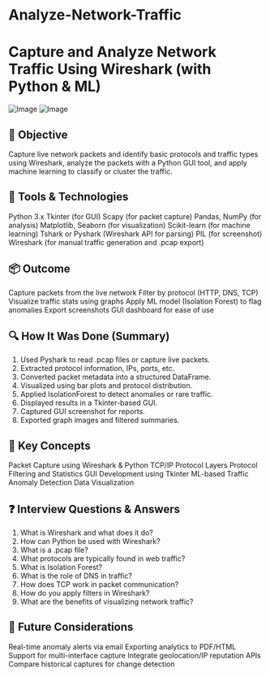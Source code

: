 # Analyze-Network-Traffic
# Capture and Analyze Network Traffic Using Wireshark (with Python & ML)
![Image](https://github.com/user-attachments/assets/fdd341d3-2718-4f08-8b00-eb3509f9f06b)
![Image](https://github.com/user-attachments/assets/cbcb0b43-ab98-4902-9fdd-ac092c104c49)

## 🎯 Objective
Capture live network packets and identify basic protocols and traffic types using Wireshark, analyze the packets with a Python GUI tool, and apply machine learning to classify or cluster the traffic.

## 🧰 Tools & Technologies
Python 3.x
Tkinter (for GUI)
Scapy (for packet capture)
Pandas, NumPy (for analysis)
Matplotlib, Seaborn (for visualization)
Scikit-learn (for machine learning)
Tshark or Pyshark (Wireshark API for parsing)
PIL (for screenshot)
Wireshark (for manual traffic generation and .pcap export)

## 📦 Outcome
Capture packets from the live network
Filter by protocol (HTTP, DNS, TCP)
Visualize traffic stats using graphs
Apply ML model (Isolation Forest) to flag anomalies
Export screenshots
GUI dashboard for ease of use

## 🔍 How It Was Done (Summary)
1. Used Pyshark to read .pcap files or capture live packets.
2. Extracted protocol information, IPs, ports, etc.
3. Converted packet metadata into a structured DataFrame.
4. Visualized using bar plots and protocol distribution.
5. Applied IsolationForest to detect anomalies or rare traffic.
6. Displayed results in a Tkinter-based GUI.
7. Captured GUI screenshot for reports.
8. Exported graph images and filtered summaries.

## 🧠 Key Concepts
Packet Capture using Wireshark & Python
TCP/IP Protocol Layers
Protocol Filtering and Statistics
GUI Development using Tkinter
ML-based Traffic Anomaly Detection
Data Visualization

## ❓ Interview Questions & Answers
1. What is Wireshark and what does it do?
2. How can Python be used with Wireshark?
3. What is a .pcap file?
4. What protocols are typically found in web traffic?
5. What is Isolation Forest?
6. What is the role of DNS in traffic?
7. How does TCP work in packet communication?
8. How do you apply filters in Wireshark?
9. What are the benefits of visualizing network traffic?

## 🚀 Future Considerations
Real-time anomaly alerts via email
Exporting analytics to PDF/HTML
Support for multi-interface capture
Integrate geolocation/IP reputation APIs
Compare historical captures for change detection
